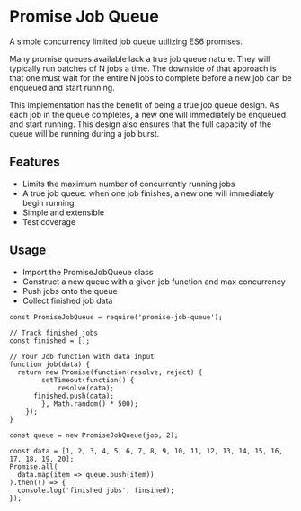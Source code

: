 # Promise Job Queue
A simple concurrency limited job queue utilizing ES6 promises.

Many promise queues available lack a true job queue nature.  They will typically run batches of N jobs a time.  The downside of that approach is that one must wait for the entire N jobs to complete before a new job can be enqueued and start running.

This implementation has the benefit of being a true job queue design.  As each job in the queue completes, a new one will immediately be enqueued and start running.  This design also ensures that the full capacity of the queue will be running during a job burst.

## Features
* Limits the maximum number of concurrently running jobs
* A true job queue: when one job finishes, a new one will immediately begin running.
* Simple and extensible
* Test coverage

## Usage

* Import the PromiseJobQueue class
* Construct a new queue with a given job function and max concurrency
* Push jobs onto the queue
* Collect finished job data

```
const PromiseJobQueue = require('promise-job-queue');

// Track finished jobs
const finished = [];

// Your Job function with data input
function job(data) {
  return new Promise(function(resolve, reject) {
		setTimeout(function() {
			resolve(data);
      finished.push(data);
		}, Math.random() * 500);
	});
}

const queue = new PromiseJobQueue(job, 2);

const data = [1, 2, 3, 4, 5, 6, 7, 8, 9, 10, 11, 12, 13, 14, 15, 16, 17, 18, 19, 20];
Promise.all(
  data.map(item => queue.push(item))
).then(() => {
  console.log('finished jobs', finsihed);
});
```
